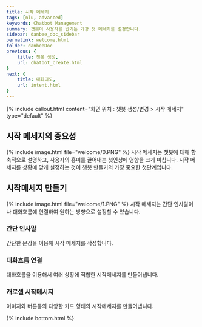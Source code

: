 ```yaml
---
title: 시작 메세지
tags: [nlu, advanced]
keywords: Chatbot Management
summary: 챗봇이 사용자를 반기는 가장 첫 메세지를 설정합니다.
sidebar: danbee_doc_sidebar
permalink: welcome.html
folder: danbeeDoc
previous: {
    title: 챗봇 생성,
    url: chatbot_create.html
}
next: {
    title: 대화의도,
    url: intent.html
}
---
```


{% include callout.html content="화면 위치 : 챗봇 생성/변경 > 시작 메세지" type="default" %}

## 시작 메세지의 중요성
{% include image.html file="welcome/0.PNG" %}
시작 메세지는 챗봇에 대해 함축적으로 설명하고, 사용자의 흥미를 끌어내는 첫인상에 영향을 크게 미칩니다. 시작 메세지를 상황에 맞게 설정하는 것이 챗봇 만들기의 가장 중요한 첫단계입니다.

## 시작메세지 만들기
{% include image.html file="welcome/1.PNG" %}
시작 메세지는 간단 인사말이나 대화흐름에 연결하여 원하는 방향으로 설정할 수 있습니다.

### 간단 인사말
간단한 문장을 이용해 시작 메세지를 작성합니다.

### 대화흐름 연결
대화흐름을 이용해서 여러 상황에 적합한 시작메세지를 만들어냅니다.

### 캐로셀 시작메시지
이미지와 버튼등의 다양한 카드 형태의 시작메세지를 만들어냅니다.

{% include bottom.html %}
